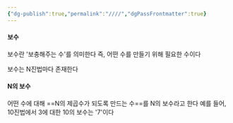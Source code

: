 ```yaml
---
{"dg-publish":true,"permalink":"////","dgPassFrontmatter":true}
---
```



#### 보수
보수란 '보충해주는 수'를 의미한다
즉, 어떤 수를 만들기 위해 필요한 수이다

보수는 N진법마다 존재한다

#### N의 보수
어떤 수에 대해 ==N의 제곱수가 되도록 만드는 수==를 N의 보수라고 한다
예를 들어, 10진법에서 3에 대한 10의 보수는 '7'이다